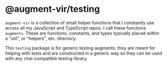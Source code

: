 # @augment-vir/testing

`augment-vir` is a collection of small helper functions that I constantly use across all my JavaScript and TypeScript repos. I call these functions `augments`. These are functions, constants, and types typically placed within a "util", or "helpers", etc. directory.

This `testing` package is for generic testing augments: they are meant for helping with tests and are constructed in a generic way so they can be used with any chai-compatible testing library.
